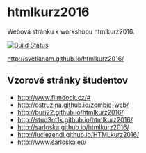 # htmlkurz2016
Webová stránku k workshopu htmlkurz2016.

[![Build Status](https://travis-ci.org/SvetlanaM/htmlkurz2016.svg?branch=master)](https://travis-ci.org/SvetlanaM/htmlkurz2016)

http://svetlanam.github.io/htmlkurz2016/

## Vzorové stránky študentov
- http://www.filmdock.cz/# <br />
- http://ostruzina.github.io/zombie-web/ <br />
- http://buri22.github.io/htmlkurz2016/ <br />
- http://stud3nt1k.github.io/htmlkurz2016/ <br />
- http://sarloska.github.io/htmlkurz2016/ <br />
- http://luciezendl.github.io/HTMLkurz2016/ <br />
- http://www.sarloska.eu/
